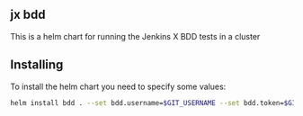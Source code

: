 ## jx bdd

This is a helm chart for running the Jenkins X BDD tests in a cluster

## Installing 


To install the helm chart you need to specify some values:

```bash 
helm install bdd . --set bdd.username=$GIT_USERNAME --set bdd.token=$GIT_TOKEN
```

